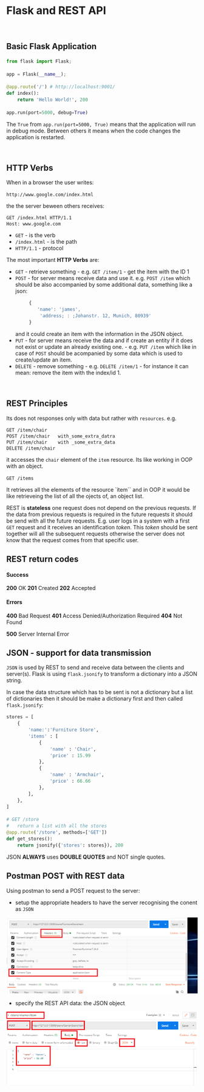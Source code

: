 # Flask and REST API

<br>

## Basic Flask Application

```python
from flask import Flask;

app = Flask(__name__);

@app.route('/') # http://localhost:9001/
def index():
    return 'Hello World!', 200

app.run(port=5000, debug=True)
```

The `True` from `app.run(port=5000, True)` means that the application will run in debug mode. Between others it means when the code changes the application is restarted.

<br>

## HTTP Verbs

When in a browser the user writes:

`http://www.google.com/index.html`

the the server beween others receives:
```http
GET /index.html HTTP/1.1
Host: www.google.com
```

+ `GET` - is the verb
+ `/index.html`   - is the path
+ `HTTP/1.1` - protocol

The most important **HTTP Verbs** are:

+ `GET` - retrieve something  - e.g. `GET /item/1` - get the item with the ID 1
+ `POST` - for server means receive data and use it. 
  e.g. `POST /item` 
  which should be also accompanied by some additional data, something like a json:
   ```javascript
        {
           'name': 'james', 
            'address; : ;Johanstr. 12, Munich, 80939' 
        } 
    ```
    and it could create an item with the information in the JSON object.
+ `PUT` - for server means receive the data and if create an entity if it does not exist or update an already existing one. - e.g. `PUT /item` which like in case of `POST` should be acompanied by some data which is used to create/update an item.
+ `DELETE` - remove something - e.g. `DELETE /item/1` - for instance it can mean: remove the item with the index/id 1.

<br>

## REST Principles

Its does not responses only with data but rather with `resources`.
e.g.
```http
GET /item/chair
POST /item/chair   with_some_extra_datra
PUT /item/chair    with _some_extra_data
DELETE /item/chair
```
it accesses the `chair` element of the  `item` resource. Its like working in OOP with an object.

`GET /items`

It retrieves all the elements of the resource `item`` and in OOP it would be like retrieveing the list of all the ojects of, an object list. 

REST is **stateless** one request does not depend on the previous requests. If the data from previous requests is required in the future requests it should be send with all the future requests. E.g. user logs in a system with a first `GET` request and it receives an identification *token*. This *token* should be sent together will all the subsequent requests otherwise the server does not know that the request comes from that specific user.

## REST return codes 

#### Success
**200** OK
**201** Created 
**202** Accepted

#### Errors

**400** Bad Request
**401** Access Denied/Authorization Required
**404** Not Found

**500** Server Internal Error

## JSON - support for data transmission

`JSON` is used by REST to send and receive data between the clients and server(s). Flask is using `flask.jsonify` to transform a dictionary into a JSON string.

In case the data structure which has to be sent is not a dictionary but a list of dictionaries then it should be make a dictionary first and then called `flask.jsonify`:

```python
stores = [
    {
        'name:':'Furniture Store',
        'items' : [
            {
                'name' : 'Chair',
                'price' : 15.99
            },
            {
                'name' : 'Armchair',
                'price' : 66.66
            },
        ],
    },
]

# GET /store
#   return a list with all the stores
@app.route('/store', methods=['GET'])
def get_stores():
    return jsonify({'stores': stores}), 200
```

JSON **ALWAYS** uses **DOUBLE QUOTES** and NOT single quotes.

## Postman POST with REST data

Using postman to send a POST request to the server:

+ setup the appropriate headers to have the server recognising the conent as `JSON`
  
![POST setup in headers](postman-post-rest-headers.png)

+ specify the REST API data: the JSON object

![POST data](postman-post-rest-body.png)


